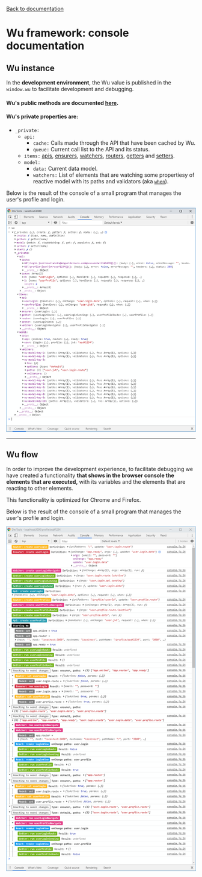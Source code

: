 [Back to documentation](./documentation.md)

# Wu framework: console documentation

## Wu instance

In the **development environment**, the Wu value is published in the `window.wu` to facilitate development and debugging.

#### Wu's public methods are documented [here](./documentation-public-methods.md).

#### Wu's private properties are:

* `_private:`
  * `api:`
    * `cache:` Calls made through the API that have been cached by Wu.
    * `queue:` Current call list to the API and its status.
  * `items:`
    [apis](./documentation-api.md),
    [ensurers](./documentation-ensurer.md),
    [watchers](./documentation-watcher.md),
    [routers](./documentation-router.md),
    [getters](./documentation-getter.md) and
    [setters](./documentation-setter.md).
  * `model:`
    * `data:` Current data model.
    * `watchers:` List of elements that are watching some propertiesy of reactive model with its paths and validators (aka [`when`](./documentation-properties.md#when)).
  
    
Below is the result of the console of a small program that manages the user's profile and login.

![Pattern](./wu-framework-console-definitions.png)

___

## Wu flow

In order to improve the development experience, to facilitate debugging we have created a functionality
**that shows in the browser console the elements that are executed,**
with its variables and the elements that are reacting to other elements.

This functionality is optimized for Chrome and Firefox.

Below is the result of the console of a small program that manages the user's profile and login.

![Pattern](./wu-framework-console-trace.png)
